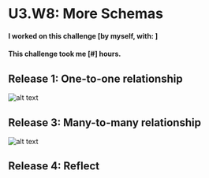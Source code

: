 # U3.W8: More Schemas

#### I worked on this challenge [by myself, with: ]
#### This challenge took me [#] hours.

## Release 1: One-to-one relationship
![alt text](https://github.com/mliew21396/phase-0-unit-3/blob/master/week-8/more-schemas/imgs/one_to_one_schema.png "One to One Schema")

## Release 3: Many-to-many relationship
![alt text](https://github.com/mliew21396/phase-0-unit-3/blob/master/week-8/more-schemas/imgs/many_to_many_schema.png "Many to Many Schema")

## Release 4: Reflect
<!-- This was a pretty fun challenge. I didn't know sql tables were organized in these three patterns. I know I'm going to need more practice to know which is the best schema to use right off the bat. I'm still trying to familiarize the pros and cons of each so I can recognize the correct schema quickly. I look forward to diving deeper into relational databases. -->